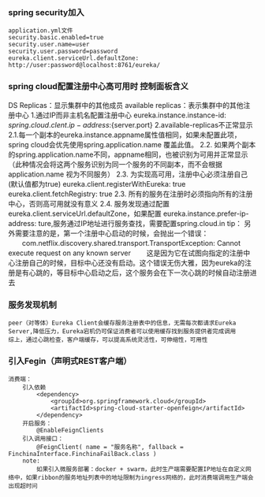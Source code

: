 ### spring security加入
	application.yml文件
	security.basic.enabled=true
	security.user.name=user
	security.user.password=password
	eureka.client.serviceUrl.defaultZone: http://user:password@localhost:8761/eureka/
### spring cloud配置注册中心高可用时 控制面板含义
 DS Replicas：显示集群中的其他成员
 available replicas：表示集群中的其他注册中心
	 1.通过IP而非主机名配置注册中心
		eureka.instance.instance-id: ${spring.cloud.clent.ip-address}:${server.port}
	 2.available-replicas不正常显示
		2.1.每一个副本的eureka.instance.appname属性值相同，如果未配置此项，spring cloud会优先使用spring.application.name 覆盖此值。
		2.2. 如果两个副本的spring.application.name不同，appname相同，也被识别为可用并正常显示（此种情况会将这两个服务识别为同一个服务的不同副本，而不会根据application.name 视为不同服务）
		2.3. 为实现高可用，注册中心必须注册自己(默认值都为true)
			eureka.client.registerWithEureka: true
			eureka.client.fetchRegistry: true
		2.3. 所有的服务在注册时必须指向所有的注册中心，否则高可用就没有意义
		2.4. 服务发现通过配置eureka.client.serviceUrl.defaultZone，如果配置 eureka.instance.prefer-ip-address: ture,服务通过IP地址进行服务查找，需要配置spring.cloud.in
		tip： 另外需要注意的是，第一个注册中心启动的时候，会抛出一个错误：
		　　com.netflix.discovery.shared.transport.TransportException: Cannot execute request on any known server
		　　这是因为它在试图向指定的注册中心注册自己的时候，目标中心还没有启动。这个错误无伤大雅，因为eureka的注册是有心跳的，等目标中心启动之后，这个服务会在下一次心跳的时候自动注册进去
### 服务发现机制
	peer（对等体）Eureka Client会缓存服务注册表中的信息，无需每次都请求Eureka Server,降低压力，Eureka宕机仍可保证消费者可以使用缓存找到服务提供者完成调用
	综上，通过心跳检查，客户端缓存，可以提高系统灵活性，可伸缩性，可用性
### 引入Fegin（声明式REST客户端）
	消费端：
		引入依赖
			<dependency>
		        <groupId>org.springframework.cloud</groupId>
		        <artifactId>spring-cloud-starter-openfeign</artifactId>
		    </dependency>
	    开启服务：
	    	@EnableFeignClients
	    引入调用接口：
	    	@FeignClient( name = "服务名称", fallback = FinchinaInterface.FinchinaFailBack.class )
		note:
			如果引入微服务部署：docker + swarm，此时生产端需要配置IP地址在自定义网络中，如果ribbon的服务地址列表中的地址限制为ingress网络的，此时消费端调用生产端会出现超时问
